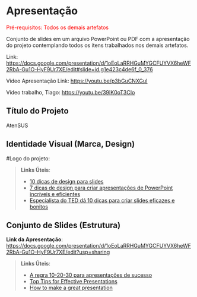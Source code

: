 # Apresentação

<span style="color:red">Pré-requisitos: Todos os demais artefatos</span>

Conjunto de slides em um arquivo PowerPoint ou PDF com a apresentação do projeto contemplando todos os itens trabalhados nos demais artefatos.

Link: https://docs.google.com/presentation/d/1oEoLaRRHGuMYGCFUYVX6heWF2RbA-Gu1O-HyF9Ur7XE/edit#slide=id.g1e423c4de6f_0_376

Vídeo Apresentação Link: https://youtu.be/p3bGuCNXGuI

Vídeo trabalho, Tiago: https://youtu.be/39IK0oT3CIo

## Título do Projeto

AtenSUS

## Identidade Visual (Marca, Design)

#Logo do projeto:

> **Links Úteis**:
> - [10 dicas de design para slides](https://rockcontent.com/blog/design-para-slides/)
> - [7 dicas de design para criar apresentações de PowerPoint incríveis e eficientes](https://www.shutterstock.com/pt/blog/7-dicas-de-design-para-criar-apresentacoes-de-powerpoint-incriveis-e-eficientes)
> - [Especialista do TED dá 10 dicas para criar slides eficazes e bonitos](https://soap.com.br/blog/especialista-do-ted-da-10-dicas-para-criar-slides-eficazes-e-bonitos)

## Conjunto de Slides (Estrutura)


 **Link da Apresentação**:
 https://docs.google.com/presentation/d/1oEoLaRRHGuMYGCFUYVX6heWF2RbA-Gu1O-HyF9Ur7XE/edit?usp=sharing
> **Links Úteis**:
> - [A regra 10-20-30 para apresentações de sucesso](https://revistapegn.globo.com/Noticias/noticia/2014/07/regra-10-20-30-para-apresentacoes-de-sucesso.html)
> - [Top Tips for Effective Presentations](https://www.skillsyouneed.com/present/presentation-tips.html)
> - [How to make a great presentation](https://www.ted.com/playlists/574/how_to_make_a_great_presentation)
